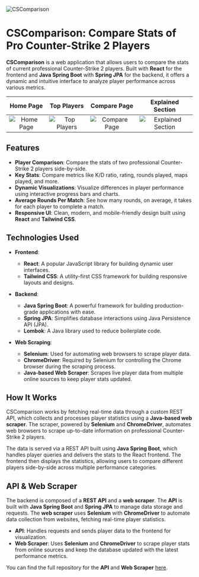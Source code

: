 ![CSComparison](https://gcdnb.pbrd.co/images/0yITKCsq3sIS.png?o=1)

# CSComparison: Compare Stats of Pro Counter-Strike 2 Players

**CSComparison** is a web application that allows users to compare the stats of current professional Counter-Strike 2 players. Built with **React** for the frontend and **Java Spring Boot** with **Spring JPA** for the backend, it offers a dynamic and intuitive interface to analyze player performance across various metrics.

Home Page             |  Top Players         |  Compare Page          |  Explained Section
:-------------------------:|:-------------------------:|:-------------------------:|:-------------------------:
![Home Page](https://i.imgur.com/P3WFE5P.png)  |  ![Top Players](https://i.imgur.com/LyoiSXw.png) |  ![Compare Page](https://i.imgur.com/u4cJErB.png) |  ![Explained Section](https://i.imgur.com/gOeqLWh.png)

## Features

- **Player Comparison**: Compare the stats of two professional Counter-Strike 2 players side-by-side.
- **Key Stats**: Compare metrics like K/D ratio, rating, rounds played, maps played, and more.
- **Dynamic Visualizations**: Visualize differences in player performance using interactive progress bars and charts.
- **Average Rounds Per Match**: See how many rounds, on average, it takes for each player to complete a match.
- **Responsive UI**: Clean, modern, and mobile-friendly design built using **React** and **Tailwind CSS**.

## Technologies Used

- **Frontend**:
  - **React**: A popular JavaScript library for building dynamic user interfaces.
  - **Tailwind CSS**: A utility-first CSS framework for building responsive layouts and designs.

- **Backend**:
  - **Java Spring Boot**: A powerful framework for building production-grade applications with ease.
  - **Spring JPA**: Simplifies database interactions using Java Persistence API (JPA).
  - **Lombok**: A Java library used to reduce boilerplate code.

- **Web Scraping**:
  - **Selenium**: Used for automating web browsers to scrape player data.
  - **ChromeDriver**: Required by Selenium for controlling the Chrome browser during the scraping process.
  - **Java-based Web Scraper**: Scrapes live player data from multiple online sources to keep player stats updated.

## How It Works

CSComparison works by fetching real-time data through a custom REST API, which collects and processes player statistics using a **Java-based web scraper**. The scraper, powered by **Selenium** and **ChromeDriver**, automates web browsers to scrape up-to-date information on professional Counter-Strike 2 players.

The data is served via a REST API built using **Java Spring Boot**, which handles player queries and delivers the stats to the React frontend. The frontend then displays the statistics, allowing users to compare different players side-by-side across multiple performance categories.

## API & Web Scraper

The backend is composed of a **REST API** and a **web scraper**. The **API** is built with **Java Spring Boot** and **Spring JPA** to manage data storage and requests. The **web scraper** uses **Selenium** with **ChromeDriver** to automate data collection from websites, fetching real-time player statistics.

- **API**: Handles requests and sends player data to the frontend for visualization.
- **Web Scraper**: Uses **Selenium** and **ChromeDriver** to scrape player stats from online sources and keep the database updated with the latest performance metrics.

You can find the full repository for the **API** and **Web Scraper** [here](https://github.com/KDominikk00/CSComparison-API).
